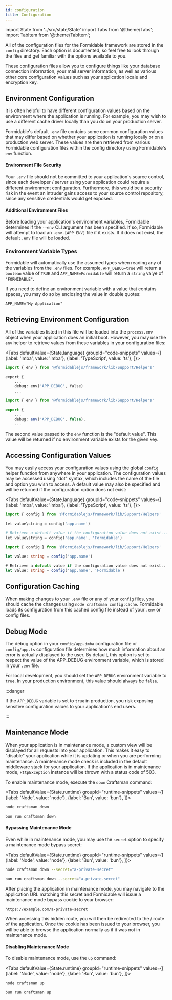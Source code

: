 ```yaml
---
id: configuration
title: Configuration
---
```


import State from '../src/state/State'
import Tabs from '@theme/Tabs';
import TabItem from '@theme/TabItem';

All of the configuration files for the Formidable framework are stored in the `config` directory. Each option is documented, so feel free to look through the files and get familiar with the options available to you.

These configuration files allow you to configure things like your database connection information, your mail server information, as well as various other core configuration values such as your application locale and encryption key.

## Environment Configuration

It is often helpful to have different configuration values based on the environment where the application is running. For example, you may wish to use a different cache driver locally than you do on your production server.

Formidable's default `.env` file contains some common configuration values that may differ based on whether your application is running locally or on a production web server. These values are then retrieved from various Formidable configuration files within the config directory using Formidable's `env` function.

#### Environment File Security

Your `.env` file should not be committed to your application's source control, since each developer / server using your application could require a different environment configuration. Furthermore, this would be a security risk in the event an intruder gains access to your source control repository, since any sensitive credentials would get exposed.

#### Additional Environment Files

Before loading your application's environment variables, Formidable determines if the `--env` CLI argument has been specified. If so, Formidable will attempt to load an `.env.[APP_ENV]` file if it exists. If it does not exist, the default `.env` file will be loaded.

### Environment Variable Types

Formidable will automatically use the assumed types when reading any of the variables from the `.env` files. For example, `APP_DEBUG=true` will return a `boolean` value of `TRUE` and `APP_NAME=Formidable` will return a `string` valye of `"FORMIDABLE"`.

If you need to define an environment variable with a value that contains spaces, you may do so by enclosing the value in double quotes:

```env title=".env"
APP_NAME="My Application"
```

## Retrieving Environment Configuration

All of the variables listed in this file will be loaded into the `process.env` object when your application does an initial boot. However, you may use the `env` helper to retrieve values from these variables in your configuration files:

<Tabs
    defaultValue={State.language}
	groupId="code-snippets"
    values={[
        {label: 'Imba', value: 'imba'},
        {label: 'TypeScript', value: 'ts'},
    ]}>
<TabItem value="imba">

```py title="config/app.imba"
import { env } from '@formidablejs/framework/lib/Support/Helpers'

export {
    ...
    debug: env('APP_DEBUG', false)
    ...
```

</TabItem>
<TabItem value="ts">

```ts title="config/app.ts"
import { env } from '@formidablejs/framework/lib/Support/Helpers'

export {
    ...
    debug: env('APP_DEBUG', false),
    ...
```

</TabItem>
</Tabs>

The second value passed to the `env` function is the "default value". This value will be returned if no environment variable exists for the given key.

## Accessing Configuration Values

You may easily access your configuration values using the global `config` helper function from anywhere in your application. The configuration values may be accessed using "dot" syntax, which includes the name of the file and option you wish to access. A default value may also be specified and will be returned if the configuration option does not exist:

<Tabs
    defaultValue={State.language}
	groupId="code-snippets"
    values={[
        {label: 'Imba', value: 'imba'},
        {label: 'TypeScript', value: 'ts'},
    ]}>
<TabItem value="imba">

```py
import { config } from '@formidablejs/framework/lib/Support/Helpers'

let value\string = config('app.name')

# Retrieve a default value if the configuration value does not exist...
let value\string = config('app.name', 'Formidable')
```

</TabItem>
<TabItem value="ts">

```ts
import { config } from '@formidablejs/framework/lib/Support/Helpers'

let value: string = config('app.name')

# Retrieve a default value if the configuration value does not exist...
let value: string = config('app.name', 'Formidable')
```

</TabItem>
</Tabs>

## Configuration Caching

When making changes to your `.env` file or any of your `config` files, you should cache the changes using `node craftsman config:cache`. Formidable loads its configuration from this cached config file instead of your `.env` or config files.

## Debug Mode

The debug option in your `config/app.imba` configuration file or `config/app.ts` configuration file determines how much information about an error is actually displayed to the user. By default, this option is set to respect the value of the APP_DEBUG environment variable, which is stored in your `.env` file.

For local development, you should set the `APP_DEBUG` environment variable to `true`. In your production environment, this value should always be `false`.

:::danger

If the `APP_DEBUG` variable is set to `true` in production, you risk exposing sensitive configuration values to your application's end users.

:::

## Maintenance Mode

When your application is in maintenance mode, a custom view will be displayed for all requests into your application. This makes it easy to "disable" your application while it is updating or when you are performing maintenance. A maintenance mode check is included in the default middleware stack for your application. If the application is in maintenance mode, `HttpException` instance will be thrown with a status code of 503.

To enable maintenance mode, execute the `down` Craftsman command:

<Tabs
    defaultValue={State.runtime}
	groupId="runtime-snippets"
    values={[
        {label: 'Node', value: 'node'},
        {label: 'Bun', value: 'bun'},
    ]}>
<TabItem value="node">

```bash
node craftsman down
```

</TabItem>
<TabItem value="bun">

```bash
bun run craftsman down
```

</TabItem>
</Tabs>

#### Bypassing Maintenance Mode

Even while in maintenance mode, you may use the `secret` option to specify a maintenance mode bypass secret:

<Tabs
    defaultValue={State.runtime}
	groupId="runtime-snippets"
    values={[
        {label: 'Node', value: 'node'},
        {label: 'Bun', value: 'bun'},
    ]}>
<TabItem value="node">

```bash
node craftsman down --secret="a-private-secret"
```

</TabItem>
<TabItem value="bun">

```bash
bun run craftsman down --secret="a-private-secret"
```

</TabItem>
</Tabs>

After placing the application in maintenance mode, you may navigate to the application URL matching this secret and Formidable will issue a maintenance mode bypass cookie to your browser:

```curl
https://example.com/a-private-secret
```

When accessing this hidden route, you will then be redirected to the / route of the application. Once the cookie has been issued to your browser, you will be able to browse the application normally as if it was not in maintenance mode.

#### Disabling Maintenance Mode

To disable maintenance mode, use the `up` command:

<Tabs
    defaultValue={State.runtime}
	groupId="runtime-snippets"
    values={[
        {label: 'Node', value: 'node'},
        {label: 'Bun', value: 'bun'},
    ]}>
<TabItem value="node">

```bash
node craftsman up
```

</TabItem>
<TabItem value="bun">

```bash
bun run craftsman up
```

</TabItem>
</Tabs>
